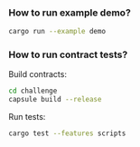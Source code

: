 ### How to run example demo?

```sh
cargo run --example demo
```

### How to run contract tests?

Build contracts:

```sh
cd challenge
capsule build --release
```

Run tests:

```sh
cargo test --features scripts
```
